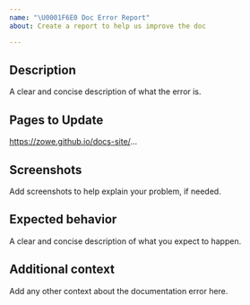 ```yaml
---
name: "\U0001F6E0 Doc Error Report"
about: Create a report to help us improve the doc

---
```


<!-- Thanks for deciding to open an issue! Before submitting, please fill in the following information. -->

<!-- See [How to contribute](https://zowe.github.io/docs-site/latest/contribute/contribute.html) for guidance on writing an actionable issue description. -->

## Description
A clear and concise description of what the error is.

## Pages to Update
https://zowe.github.io/docs-site/...

## Screenshots
Add screenshots to help explain your problem, if needed.

## Expected behavior
A clear and concise description of what you expect to happen.

## Additional context
Add any other context about the documentation error here.
